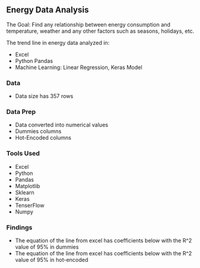 ## Energy Data Analysis 

The Goal: Find any relationship between energy consumption and temperature, weather and any other factors such as seasons, holidays, etc. 

The trend line in energy data analyzed in: 
* Excel
* Python Pandas
* Machine Learning: Linear Regression, Keras Model

### Data 
* Data size has 357 rows

### Data Prep
* Data converted into numerical values 
* Dummies columns
* Hot-Encoded columns
 
### Tools Used 
* Excel
* Python
* Pandas
* Matplotlib
* Sklearn
* Keras
* TenserFlow
* Numpy 

### Findings 
* The equation of the line from excel has coefficients below with the R^2 value of 95% in dummies 
* The equation of the line from excel has coefficients below with the R^2 value of 95% in hot-encoded 
